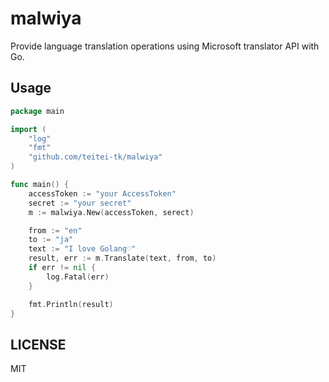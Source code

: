 # malwiya
Provide language translation operations using Microsoft translator API with Go.

## Usage
```go
package main

import (
    "log"
    "fmt"
    "github.com/teitei-tk/malwiya"
)

func main() {
    accessToken := "your AccessToken"
    secret := "your secret"
    m := malwiya.New(accessToken, serect)

    from := "en"
    to := "ja"
    text := "I love Golang♡"
    result, err := m.Translate(text, from, to)
    if err != nil {
        log.Fatal(err)
    }

    fmt.Println(result)
}
```

## LICENSE
MIT
